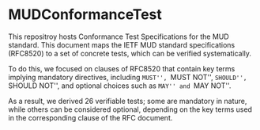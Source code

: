 # MUDConformanceTest
This repositroy hosts Conformance Test Specifications for the MUD standard. This document maps the IETF MUD standard specifications (RFC8520) to a set of concrete tests, which can be verified systematically. 

To do this, we focused on clauses of RFC8520 that contain key terms implying mandatory directives, including ``MUST'', ``MUST NOT'', ``SHOULD'', ``SHOULD NOT'', and optional choices such as ``MAY'' and ``MAY NOT''. 

As a result, we derived 26 verifiable tests; some are mandatory in nature, while others can be considered optional, depending on the key terms used in the corresponding clause of the RFC document. 
